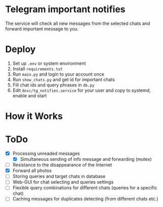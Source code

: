 # Telegram important notifies
 The service will check all new messages from the selected chats and forward important message to you.

# Deploy
1. Set up `.env` or system environment
2. Install `requirements.txt`
3. Run `main.py` and login to your account once
4. Run `show_chats.py` and get id for important chats
5. Fill chat ids and query phrases in `db.py`
6. Edit `dosc/tg_notifies.service` for your user and copy to systemd, enable and start

# How it Works

# ToDo
- [x] Processing unreaded messages
  - [x] Simultaneous sending of info message and forwarding (mutex)
- [ ] Resistance to the disappearance of the Internet
- [x] Forward all photos
- [ ] Storing queries and target chats in database
- [ ] Web-GUI for chat selecting and queries settings
- [ ] Flexible query combinations for different chats (queries for a specific chat)
- [ ] Caching messages for duplicates detecting (from different chats etc.)